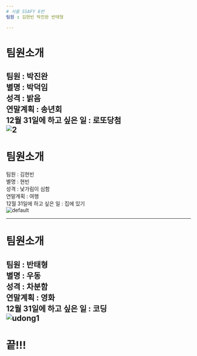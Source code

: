 ```yaml
---
# 서울 SSAFY 6반
팀원 : 김현빈 박진완 반태형

---
```

# 팀원소개
팀원 : 박진완  
별명 : 박덕임  
성격 : 밝음  
연말계획 : 송년회  
12월 31일에 하고 싶은 일 : 로또당첨  
![2](https://user-images.githubusercontent.com/44201926/50469186-b2e92100-09ee-11e9-8694-7acb6985314e.png)
--- 
# 팀원소개
팀원 : 김현빈  
별명 : 현빈  
성격 : 낯가림이 심함  
연말계획 : 여행  
12월 31일에 하고 싶은 일 : 집에 있기  
![default](https://user-images.githubusercontent.com/44201926/50468971-d1025180-09ed-11e9-9b00-c0db42dd6141.jpg)

---
# 팀원소개
팀원 : 반태형  
별명 : 우동  
성격 : 차분함  
연말계획 : 영화  
12월 31일에 하고 싶은 일 : 코딩  
![udong1](https://user-images.githubusercontent.com/44201926/50469451-c21c9e80-09ef-11e9-8ec0-60db2273b30f.jpg)
---
# 끝!!!

